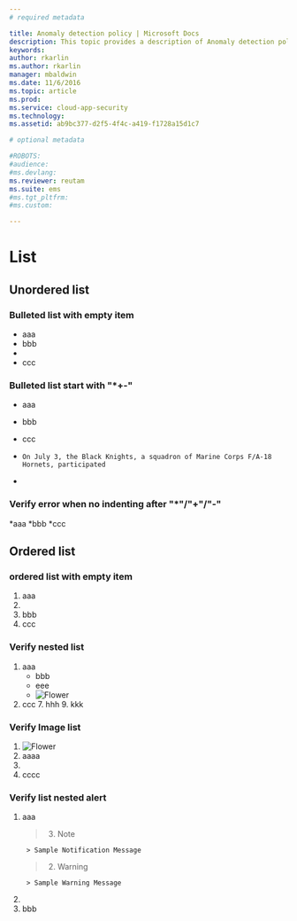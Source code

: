 ```yaml
---
# required metadata

title: Anomaly detection policy | Microsoft Docs
description: This topic provides a description of Anomaly detection policies and provides reference information about the building blocks of an anomaly detection policy.
keywords:
author: rkarlin
ms.author: rkarlin
manager: mbaldwin
ms.date: 11/6/2016
ms.topic: article
ms.prod:
ms.service: cloud-app-security
ms.technology:
ms.assetid: ab9bc377-d2f5-4f4c-a419-f1728a15d1c7

# optional metadata

#ROBOTS:
#audience:
#ms.devlang:
ms.reviewer: reutam
ms.suite: ems
#ms.tgt_pltfrm:
#ms.custom:

---
```


# List
## Unordered list
### Bulleted list with empty item
* aaa
* bbb
* 
* ccc
### Bulleted list start with "*+-" 
* aaa
+ bbb
- ccc
*   ```On July 3, the Black Knights, a squadron of Marine Corps F/A-18 Hornets, participated```
+ 



### Verify error when no indenting after "*"/"+"/"-" 
*aaa
*bbb
*ccc

## Ordered list
### ordered list with empty item
1. aaa
2. 
3. bbb
4. ccc
### Verify nested list
1. aaa
	* bbb
	* eee
	*  ![Flower](/Image/Flower.jpg)
3. ccc
	7. hhh
	9. kkk
### Verify Image list
1.  ![Flower](/Image/Flower.jpg)
2. aaaa
3. 
4. cccc
### Verify list nested alert
1. aaa
	>3. > [!NOTE] 
		> Sample Notification Message
	>2. > [!WARNING] 
		> Sample Warning Message
2. 
2. bbb

